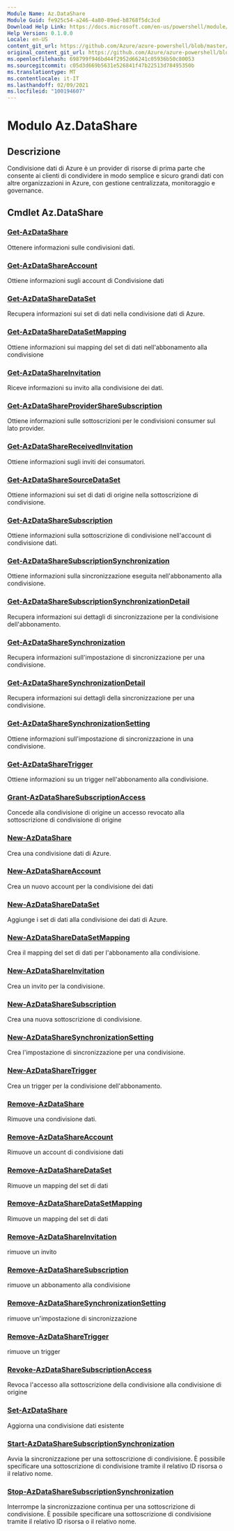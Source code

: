 ```yaml
---
Module Name: Az.DataShare
Module Guid: fe925c54-a246-4a80-89ed-b8768f5dc3cd
Download Help Link: https://docs.microsoft.com/en-us/powershell/module/az.datashare
Help Version: 0.1.0.0
Locale: en-US
content_git_url: https://github.com/Azure/azure-powershell/blob/master/src/DataShare/DataShare/help/Az.DataShare.md
original_content_git_url: https://github.com/Azure/azure-powershell/blob/master/src/DataShare/DataShare/help/Az.DataShare.md
ms.openlocfilehash: 698799f946bd44f2952d66241c05936b50c80053
ms.sourcegitcommit: c05d3d669b5631e526841f47b22513d78495350b
ms.translationtype: MT
ms.contentlocale: it-IT
ms.lasthandoff: 02/09/2021
ms.locfileid: "100194607"
---
```

# Modulo Az.DataShare
## Descrizione
Condivisione dati di Azure è un provider di risorse di prima parte che consente ai clienti di condividere in modo semplice e sicuro grandi dati con altre organizzazioni in Azure, con gestione centralizzata, monitoraggio e governance.

## Cmdlet Az.DataShare
### [Get-AzDataShare](Get-AzDataShare.md)
Ottenere informazioni sulle condivisioni dati.

### [Get-AzDataShareAccount](Get-AzDataShareAccount.md)
Ottiene informazioni sugli account di Condivisione dati

### [Get-AzDataShareDataSet](Get-AzDataShareDataSet.md)
Recupera informazioni sui set di dati nella condivisione dati di Azure.

### [Get-AzDataShareDataSetMapping](Get-AzDataShareDataSetMapping.md)
Ottiene informazioni sui mapping del set di dati nell'abbonamento alla condivisione

### [Get-AzDataShareInvitation](Get-AzDataShareInvitation.md)
Riceve informazioni su invito alla condivisione dei dati.

### [Get-AzDataShareProviderShareSubscription](Get-AzDataShareProviderShareSubscription.md)
Ottiene informazioni sulle sottoscrizioni per le condivisioni consumer sul lato provider.

### [Get-AzDataShareReceivedInvitation](Get-AzDataShareReceivedInvitation.md)
Ottiene informazioni sugli inviti dei consumatori.

### [Get-AzDataShareSourceDataSet](Get-AzDataShareSourceDataSet.md)
Ottiene informazioni sui set di dati di origine nella sottoscrizione di condivisione.

### [Get-AzDataShareSubscription](Get-AzDataShareSubscription.md)
Ottiene informazioni sulla sottoscrizione di condivisione nell'account di condivisione dati.

### [Get-AzDataShareSubscriptionSynchronization](Get-AzDataShareSubscriptionSynchronization.md)
Ottiene informazioni sulla sincronizzazione eseguita nell'abbonamento alla condivisione.

### [Get-AzDataShareSubscriptionSynchronizationDetail](Get-AzDataShareSubscriptionSynchronizationDetail.md)
Recupera informazioni sui dettagli di sincronizzazione per la condivisione dell'abbonamento.

### [Get-AzDataShareSynchronization](Get-AzDataShareSynchronization.md)
Recupera informazioni sull'impostazione di sincronizzazione per una condivisione.

### [Get-AzDataShareSynchronizationDetail](Get-AzDataShareSynchronizationDetail.md)
Recupera informazioni sui dettagli della sincronizzazione per una condivisione.

### [Get-AzDataShareSynchronizationSetting](Get-AzDataShareSynchronizationSetting.md)
Ottiene informazioni sull'impostazione di sincronizzazione in una condivisione.

### [Get-AzDataShareTrigger](Get-AzDataShareTrigger.md)
Ottiene informazioni su un trigger nell'abbonamento alla condivisione.

### [Grant-AzDataShareSubscriptionAccess](Grant-AzDataShareSubscriptionAccess.md)
Concede alla condivisione di origine un accesso revocato alla sottoscrizione di condivisione di origine

### [New-AzDataShare](New-AzDataShare.md)
Crea una condivisione dati di Azure.

### [New-AzDataShareAccount](New-AzDataShareAccount.md)
Crea un nuovo account per la condivisione dei dati

### [New-AzDataShareDataSet](New-AzDataShareDataSet.md)
Aggiunge i set di dati alla condivisione dei dati di Azure.

### [New-AzDataShareDataSetMapping](New-AzDataShareDataSetMapping.md)
Crea il mapping del set di dati per l'abbonamento alla condivisione.

### [New-AzDataShareInvitation](New-AzDataShareInvitation.md)
Crea un invito per la condivisione.

### [New-AzDataShareSubscription](New-AzDataShareSubscription.md)
Crea una nuova sottoscrizione di condivisione.

### [New-AzDataShareSynchronizationSetting](New-AzDataShareSynchronizationSetting.md)
Crea l'impostazione di sincronizzazione per una condivisione.

### [New-AzDataShareTrigger](New-AzDataShareTrigger.md)
Crea un trigger per la condivisione dell'abbonamento.

### [Remove-AzDataShare](Remove-AzDataShare.md)
Rimuove una condivisione dati.

### [Remove-AzDataShareAccount](Remove-AzDataShareAccount.md)
Rimuove un account di condivisione dati

### [Remove-AzDataShareDataSet](Remove-AzDataShareDataSet.md)
Rimuove un mapping del set di dati

### [Remove-AzDataShareDataSetMapping](Remove-AzDataShareDataSetMapping.md)
Rimuove un mapping del set di dati

### [Remove-AzDataShareInvitation](Remove-AzDataShareInvitation.md)
rimuove un invito

### [Remove-AzDataShareSubscription](Remove-AzDataShareSubscription.md)
rimuove un abbonamento alla condivisione

### [Remove-AzDataShareSynchronizationSetting](Remove-AzDataShareSynchronizationSetting.md)
rimuove un'impostazione di sincronizzazione

### [Remove-AzDataShareTrigger](Remove-AzDataShareTrigger.md)
rimuove un trigger

### [Revoke-AzDataShareSubscriptionAccess](Revoke-AzDataShareSubscriptionAccess.md)
Revoca l'accesso alla sottoscrizione della condivisione alla condivisione di origine

### [Set-AzDataShare](Set-AzDataShare.md)
Aggiorna una condivisione dati esistente

### [Start-AzDataShareSubscriptionSynchronization](Start-AzDataShareSubscriptionSynchronization.md)
Avvia la sincronizzazione per una sottoscrizione di condivisione. È possibile specificare una sottoscrizione di condivisione tramite il relativo ID risorsa o il relativo nome.

### [Stop-AzDataShareSubscriptionSynchronization](Stop-AzDataShareSubscriptionSynchronization.md)
Interrompe la sincronizzazione continua per una sottoscrizione di condivisione. È possibile specificare una sottoscrizione di condivisione tramite il relativo ID risorsa o il relativo nome.

